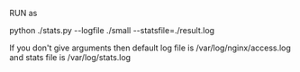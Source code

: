 RUN as

 python ./stats.py  --logfile ./small  --statsfile=./result.log

If you don't give arguments then default log file is /var/log/nginx/access.log and stats file is /var/log/stats.log
